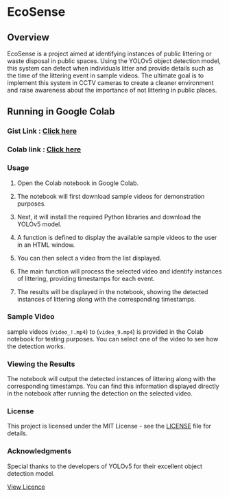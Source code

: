 # EcoSense

## Overview
EcoSense is a project aimed at identifying instances of public littering or waste disposal in public spaces. Using the YOLOv5 object detection model, this system can detect when individuals litter and provide details such as the time of the littering event in sample videos. The ultimate goal is to implement this system in CCTV cameras to create a cleaner environment and raise awareness about the importance of not littering in public places.

## Running in Google Colab

### Gist Link : [Click here](https://gist.github.com/Senthilsk10/587008f2db4492bb8c150b40fd57298d)

### Colab link : [Click here](https://colab.research.google.com/drive/1sB4pLA-kxGzL6oAMYxNK_DbFDewt2jPQ?usp=sharing)


### Usage
1. Open the Colab notebook  in Google Colab.
   
2. The notebook will first download sample videos for demonstration purposes.

3. Next, it will install the required Python libraries and download the YOLOv5 model.

4. A function is defined to display the available sample videos to the user in an HTML window.

5. You can then select a video from the list displayed.

6. The main function will process the selected video and identify instances of littering, providing timestamps for each event.

7. The results will be displayed in the notebook, showing the detected instances of littering along with the corresponding timestamps.

### Sample Video
 sample videos (`video_!.mp4`) to (`video_9.mp4`) is provided in the Colab notebook for testing purposes. You can select one of the video to see how the detection works.

### Viewing the Results
The notebook will output the detected instances of littering along with the corresponding timestamps. You can find this information displayed directly in the notebook after running the detection on the selected video.

### License
This project is licensed under the MIT License - see the [LICENSE](https://github.com/Senthilsk10/Ecosense/blob/main/LICENSE) file for details.

### Acknowledgments
Special thanks to the developers of YOLOv5 for their excellent object detection model.

[View Licence](https://github.com/Senthilsk10/Ecosense/blob/main/LICENSE)
